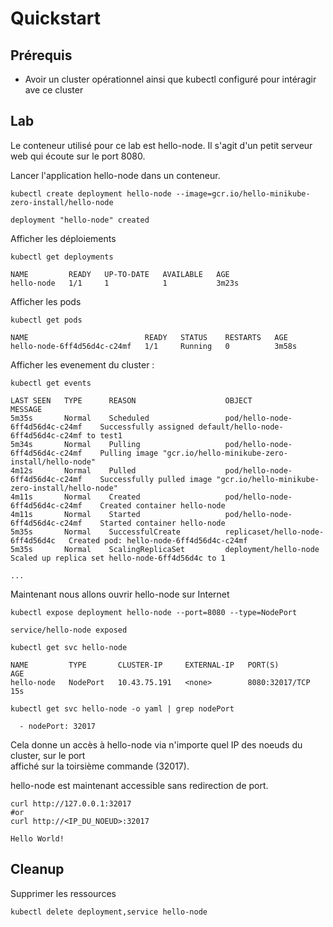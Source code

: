 # Quickstart

## Prérequis

- Avoir un cluster opérationnel ainsi que kubectl configuré pour intéragir ave ce cluster

## Lab

Le conteneur utilisé pour ce lab est hello-node. Il s'agit d'un petit serveur web qui écoute sur le port 8080.

Lancer l'application hello-node dans un conteneur.

```
kubectl create deployment hello-node --image=gcr.io/hello-minikube-zero-install/hello-node
```

```
deployment "hello-node" created
```

Afficher les déploiements

```
kubectl get deployments
```

```
NAME         READY   UP-TO-DATE   AVAILABLE   AGE
hello-node   1/1     1            1           3m23s
```

Afficher les pods
```
kubectl get pods
```

```
NAME                          READY   STATUS    RESTARTS   AGE
hello-node-6ff4d56d4c-c24mf   1/1     Running   0          3m58s
```

Afficher les evenement du cluster :

```
kubectl get events
```

```
LAST SEEN   TYPE      REASON                    OBJECT                             MESSAGE
5m35s       Normal    Scheduled                 pod/hello-node-6ff4d56d4c-c24mf    Successfully assigned default/hello-node-6ff4d56d4c-c24mf to test1
5m34s       Normal    Pulling                   pod/hello-node-6ff4d56d4c-c24mf    Pulling image "gcr.io/hello-minikube-zero-install/hello-node"
4m12s       Normal    Pulled                    pod/hello-node-6ff4d56d4c-c24mf    Successfully pulled image "gcr.io/hello-minikube-zero-install/hello-node"
4m11s       Normal    Created                   pod/hello-node-6ff4d56d4c-c24mf    Created container hello-node
4m11s       Normal    Started                   pod/hello-node-6ff4d56d4c-c24mf    Started container hello-node
5m35s       Normal    SuccessfulCreate          replicaset/hello-node-6ff4d56d4c   Created pod: hello-node-6ff4d56d4c-c24mf
5m35s       Normal    ScalingReplicaSet         deployment/hello-node              Scaled up replica set hello-node-6ff4d56d4c to 1

...
```

Maintenant nous allons ouvrir hello-node sur Internet

```
kubectl expose deployment hello-node --port=8080 --type=NodePort
```

```
service/hello-node exposed
```

```
kubectl get svc hello-node
```

```
NAME         TYPE       CLUSTER-IP     EXTERNAL-IP   PORT(S)          AGE
hello-node   NodePort   10.43.75.191   <none>        8080:32017/TCP   15s
```

```
kubectl get svc hello-node -o yaml | grep nodePort
```

```
  - nodePort: 32017
```

Cela donne un accès à hello-node via n'importe quel IP des noeuds du cluster, sur le port  
affiché sur la toirsième commande (32017).

hello-node est maintenant accessible sans redirection de port.

```
curl http://127.0.0.1:32017
#or
curl http://<IP_DU_NOEUD>:32017
```

```
Hello World!
```

## Cleanup

Supprimer les ressources

```
kubectl delete deployment,service hello-node
